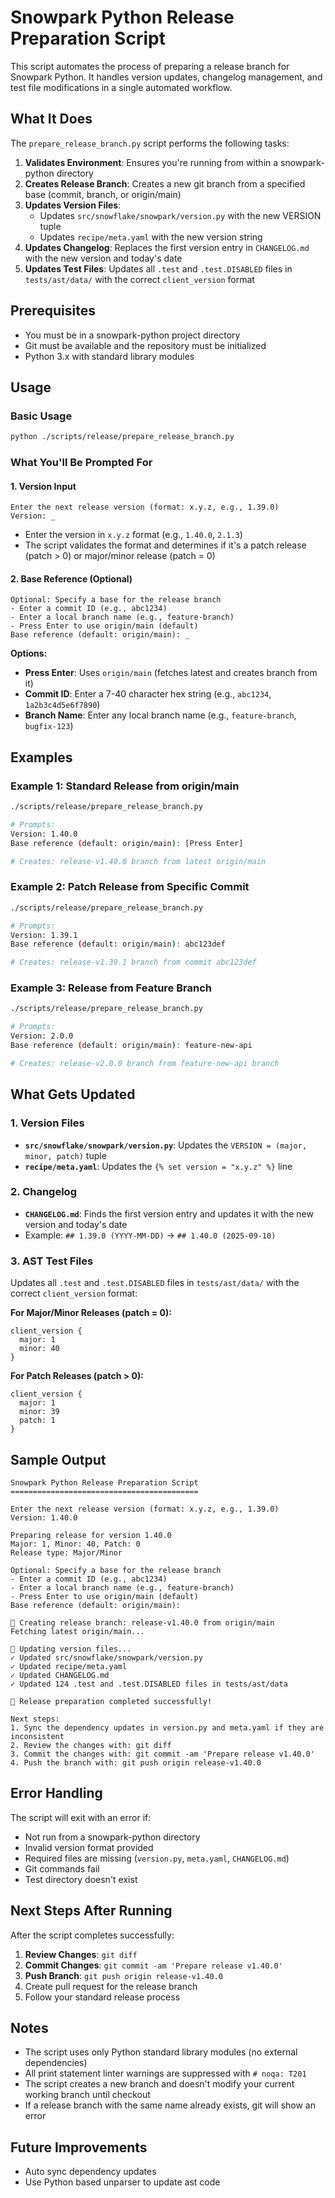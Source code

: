 # Snowpark Python Release Preparation Script

This script automates the process of preparing a release branch for Snowpark Python. It handles version updates, changelog management, and test file modifications in a single automated workflow.

## What It Does

The `prepare_release_branch.py` script performs the following tasks:

1. **Validates Environment**: Ensures you're running from within a snowpark-python directory
2. **Creates Release Branch**: Creates a new git branch from a specified base (commit, branch, or origin/main)
3. **Updates Version Files**:
   - Updates `src/snowflake/snowpark/version.py` with the new VERSION tuple
   - Updates `recipe/meta.yaml` with the new version string
4. **Updates Changelog**: Replaces the first version entry in `CHANGELOG.md` with the new version and today's date
5. **Updates Test Files**: Updates all `.test` and `.test.DISABLED` files in `tests/ast/data/` with the correct `client_version` format

## Prerequisites

- You must be in a snowpark-python project directory
- Git must be available and the repository must be initialized
- Python 3.x with standard library modules

## Usage

### Basic Usage

```bash
python ./scripts/release/prepare_release_branch.py
```

### What You'll Be Prompted For

#### 1. Version Input
```
Enter the next release version (format: x.y.z, e.g., 1.39.0)
Version: _
```
- Enter the version in `x.y.z` format (e.g., `1.40.0`, `2.1.3`)
- The script validates the format and determines if it's a patch release (patch > 0) or major/minor release (patch = 0)

#### 2. Base Reference (Optional)
```
Optional: Specify a base for the release branch
- Enter a commit ID (e.g., abc1234)
- Enter a local branch name (e.g., feature-branch)  
- Press Enter to use origin/main (default)
Base reference (default: origin/main): _
```

**Options:**
- **Press Enter**: Uses `origin/main` (fetches latest and creates branch from it)
- **Commit ID**: Enter a 7-40 character hex string (e.g., `abc1234`, `1a2b3c4d5e6f7890`)
- **Branch Name**: Enter any local branch name (e.g., `feature-branch`, `bugfix-123`)

## Examples

### Example 1: Standard Release from origin/main
```bash
./scripts/release/prepare_release_branch.py

# Prompts:
Version: 1.40.0
Base reference (default: origin/main): [Press Enter]

# Creates: release-v1.40.0 branch from latest origin/main
```

### Example 2: Patch Release from Specific Commit
```bash
./scripts/release/prepare_release_branch.py

# Prompts:
Version: 1.39.1
Base reference (default: origin/main): abc123def

# Creates: release-v1.39.1 branch from commit abc123def
```

### Example 3: Release from Feature Branch
```bash
./scripts/release/prepare_release_branch.py

# Prompts:
Version: 2.0.0
Base reference (default: origin/main): feature-new-api

# Creates: release-v2.0.0 branch from feature-new-api branch
```

## What Gets Updated

### 1. Version Files
- **`src/snowflake/snowpark/version.py`**: Updates the `VERSION = (major, minor, patch)` tuple
- **`recipe/meta.yaml`**: Updates the `{% set version = "x.y.z" %}` line

### 2. Changelog
- **`CHANGELOG.md`**: Finds the first version entry and updates it with the new version and today's date
- Example: `## 1.39.0 (YYYY-MM-DD)` → `## 1.40.0 (2025-09-10)`

### 3. AST Test Files
Updates all `.test` and `.test.DISABLED` files in `tests/ast/data/` with the correct `client_version` format:

**For Major/Minor Releases (patch = 0):**
```
client_version {
  major: 1
  minor: 40
}
```

**For Patch Releases (patch > 0):**
```
client_version {
  major: 1
  minor: 39
  patch: 1
}
```

## Sample Output

```
Snowpark Python Release Preparation Script
==========================================

Enter the next release version (format: x.y.z, e.g., 1.39.0)
Version: 1.40.0

Preparing release for version 1.40.0
Major: 1, Minor: 40, Patch: 0
Release type: Major/Minor

Optional: Specify a base for the release branch
- Enter a commit ID (e.g., abc1234)
- Enter a local branch name (e.g., feature-branch)
- Press Enter to use origin/main (default)
Base reference (default: origin/main): 

🔀 Creating release branch: release-v1.40.0 from origin/main
Fetching latest origin/main...

📝 Updating version files...
✓ Updated src/snowflake/snowpark/version.py
✓ Updated recipe/meta.yaml  
✓ Updated CHANGELOG.md
✓ Updated 124 .test and .test.DISABLED files in tests/ast/data

🎉 Release preparation completed successfully!

Next steps:
1. Sync the dependency updates in version.py and meta.yaml if they are inconsistent
2. Review the changes with: git diff
3. Commit the changes with: git commit -am 'Prepare release v1.40.0'
4. Push the branch with: git push origin release-v1.40.0
```

## Error Handling

The script will exit with an error if:
- Not run from a snowpark-python directory
- Invalid version format provided
- Required files are missing (`version.py`, `meta.yaml`, `CHANGELOG.md`)
- Git commands fail
- Test directory doesn't exist

## Next Steps After Running

After the script completes successfully:

1. **Review Changes**: `git diff`
2. **Commit Changes**: `git commit -am 'Prepare release v1.40.0'`  
3. **Push Branch**: `git push origin release-v1.40.0`
4. Create pull request for the release branch
5. Follow your standard release process

## Notes

- The script uses only Python standard library modules (no external dependencies)
- All print statement linter warnings are suppressed with `# noqa: T201`
- The script creates a new branch and doesn't modify your current working branch until checkout
- If a release branch with the same name already exists, git will show an error


## Future Improvements

- Auto sync dependency updates
- Use Python based unparser to update ast code

